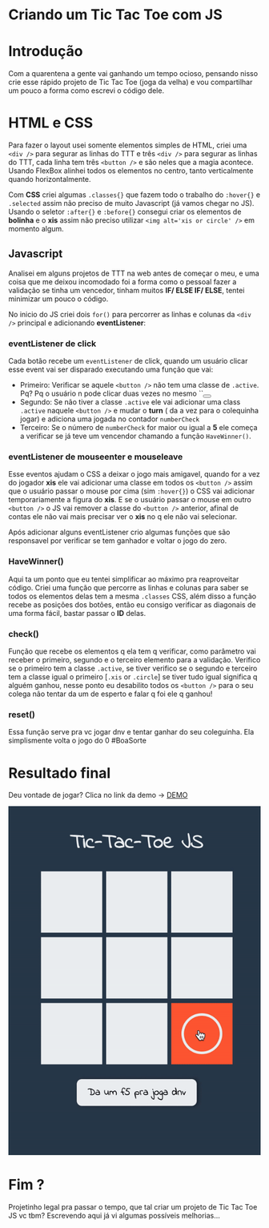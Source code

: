 # Criando um Tic Tac Toe com JS 

# Introdução 

Com a quarentena a gente vai ganhando um tempo ocioso, pensando nisso crie esse rápido projeto de Tic Tac Toe (joga da velha) e vou compartilhar um pouco a forma como escrevi o código dele. 

# HTML e CSS 

Para fazer o layout usei somente elementos simples de HTML, criei uma ``<div />`` para segurar as linhas do TTT e três ``<div />`` para segurar as linhas do TTT, cada linha tem três ``<button />`` e são neles que a magia acontece. Usando FlexBox alinhei todos os elementos no centro, tanto verticalmente quando horizontalmente. 

Com **CSS** criei algumas ``.classes{}`` que fazem todo o trabalho do ``:hover{}`` e ``.selected`` assim não preciso de muito Javascript (já vamos chegar no JS). Usando o seletor ``:after{}`` e ``:before{}`` consegui criar os elementos de **bolinha** e o **xis** assim não preciso utilizar ``<img alt='xis or circle' />`` em momento algum. 

## Javascript

Analisei em alguns projetos de TTT na web antes de começar o meu, e uma coisa que me deixou incomodado foi a forma como o pessoal fazer a validação se tinha um vencedor, tinham muitos **IF/ ELSE IF/ ELSE**, tentei minimizar um pouco o código. 

No inicio do JS criei dois ``for()`` para percorrer as linhas e colunas da ``<div />`` principal e adicionando **eventListener**:

### eventListener de click

Cada botão recebe um ``eventListener`` de click, quando um usuário clicar esse event vai ser disparado executando uma função que vai: 
  - Primeiro: Verificar se aquele ``<button />`` não tem uma classe de ``.active``. Pq? Pq o usuário n pode clicar duas vezes no mesmo ``<button />
  - Segundo: Se não tiver a classe ``.active`` ele vai adicionar uma class ``.active`` naquele ``<button />`` e mudar o **turn** ( da a vez para o colequinha jogar) e adiciona uma jogada no contador ``numberCheck`` 
  - Terceiro: Se o número de ``numberCheck`` for maior ou igual a **5** ele começa a verificar se já teve um vencendor chamando a função ``HaveWinner()``.

### eventListener de mouseenter e mouseleave

Esse eventos ajudam o CSS a deixar o jogo mais amigavel, quando for a vez do jogador **xis** ele vai adicionar uma classe em todos os ``<button />`` assim que o usuário passar o mouse por cima (sim ``:hover{}``) o CSS vai adicionar temporariamente a figura do **xis**. E se o usuário passar o mouse em outro ``<button />`` o JS vai remover a classe do ``<button />`` anterior, afinal de contas ele não vai mais precisar ver o **xis** no q ele não vai selecionar. 

Após adicionar alguns eventListener crio algumas funções que são responsavel por verificar se tem ganhador e voltar o jogo do zero. 

### HaveWinner()

Aqui ta um ponto que eu tentei simplificar ao máximo pra reaproveitar código. Criei uma função que percorre as linhas e colunas para saber se todos os elementos delas tem a mesma ``.classes`` CSS, além disso a função recebe as posições dos botões, então eu consigo verificar as diagonais de uma forma fácil, bastar passar o **ID** delas. 

### check()

Função que recebe os elementos q ela tem q verificar, como parâmetro vai receber o primeiro, segundo e o terceiro elemento para a validação. Verifico se o primeiro tem a classe ``.active``, se tiver verifico se o segundo e terceiro tem a classe igual o primeiro [``.xis`` or ``.circle``] se tiver tudo igual significa q alguém ganhou, nesse ponto eu desabilito todos os ``<button />`` para o seu colega não tentar da um de esperto e falar q foi ele q ganhou!

### reset()

Essa função serve pra vc jogar dnv e tentar ganhar do seu coleguinha. Ela simplismente volta o jogo do 0 #BoaSorte


# Resultado final
Deu vontade de jogar? Clica no link da demo -> [DEMO](https://adaltonleite.github.io/tic-tac-toe-js/index.html)

![](tictactoe.gif)

# Fim ?
Projetinho legal pra passar o tempo, que tal criar um projeto de Tic Tac Toe JS vc tbm? Escrevendo aqui já vi algumas possíveis melhorias...
